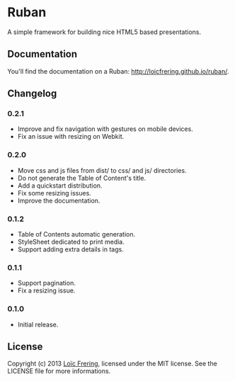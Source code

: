 Ruban
=====

A simple framework for building nice HTML5 based presentations.

Documentation
-------------

You'll find the documentation on a Ruban: http://loicfrering.github.io/ruban/.

Changelog
---------

### 0.2.1

* Improve and fix navigation with gestures on mobile devices.
* Fix an issue with resizing on Webkit.

### 0.2.0

* Move css and js files from dist/ to css/ and js/ directories.
* Do not generate the Table of Content's title.
* Add a quickstart distribution.
* Fix some resizing issues.
* Improve the documentation.

### 0.1.2

* Table of Contents automatic generation.
* StyleSheet dedicated to print media.
* Support adding extra details in <detail> tags.

### 0.1.1

* Support pagination.
* Fix a resizing issue.

### 0.1.0

* Initial release.

License
-------

Copyright (c) 2013 [Loïc Frering](https://github.com/loicfrering), licensed
under the MIT license. See the LICENSE file for more informations.
